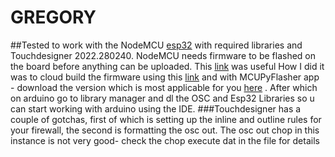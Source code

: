 # GREGORY

##Tested to work with the NodeMCU [esp32](https://sg.cytron.io/p-nodemcu-esp32) with required libraries and Touchdesigner 2022.280240.
NodeMCU needs firmware to be flashed on the board before anything can be uploaded. This [link](https://nodemcu.readthedocs.io/en/latest/flash/) was useful
How I did it was to cloud build the firmware using this [link](https://nodemcu-build.com/) and with MCUPyFlasher app - download the version which is most applicable for you [here](https://github.com/marcelstoer/nodemcu-pyflasher/releases) . After which on arduino go to library manager and dl the OSC and Esp32 Libraries so u can start working with arduino using the IDE.
###Touchdesigner has a couple of gotchas, first of which is setting up the inline and outline rules for your firewall, the second is formatting the osc out. The osc out chop in this instance is not very good- check the chop execute dat in the file for details
